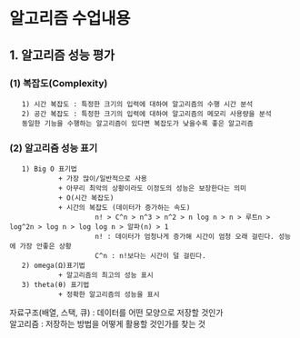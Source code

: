 # 알고리즘 수업내용  
  
## 1. 알고리즘 성능 평가  
### (1) 복잡도(Complexity)  
       1) 시간 복잡도 : 특정한 크기의 입력에 대하여 알고리즘의 수행 시간 분석  
       2) 공간 복잡도 : 특정한 크기의 입력에 대하여 알고리즘의 메모리 사용량을 분석  
       동일한 기능을 수행하는 알고리즘이 있다면 복잡도가 낮을수록 좋은 알고리즘    
### (2) 알고리즘 성능 표기  
       1) Big O 표기법  
                + 가장 많이/일반적으로 사용  
                + 아무리 최악의 상황이라도 이정도의 성능은 보장한다는 의미     
                + O(시간 복잡도)  
                + 시간의 복잡도 (데이터가 증가하는 속도)  
                         n! > C^n > n^3 > n^2 > n log n > n > 루트n > log^2n > log n > log log n > 알파(n) > 1  
                         n! : 데이터가 엄청나게 증가해 시간이 엄청 오래 걸린다. 성능에 가장 안좋은 상황  
                         C^n : n!보다는 시간이 덜 걸린다.                           
       2) omega(Ω)표기법  
                + 알고리즘의 최고의 성능 표시         
       3) theta(θ) 표기법
                + 정확한 알고리즘의 성능을 표시  
  
자료구조(배열, 스택, 큐) : 데이터를 어떤 모양으로 저장할 것인가  
알고리즘 : 저장하는 방법을 어떻게 활용할 것인가를 찾는 것  
